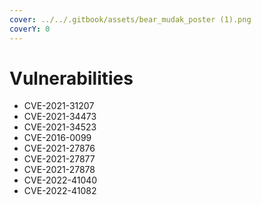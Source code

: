 ```yaml
---
cover: ../../.gitbook/assets/bear_mudak_poster (1).png
coverY: 0
---
```


# Vulnerabilities

* CVE-2021-31207
* CVE-2021-34473
* CVE-2021-34523
* CVE-2016-0099
* CVE-2021-27876
* CVE-2021-27877
* CVE-2021-27878
* CVE-2022-41040
* CVE-2022-41082
